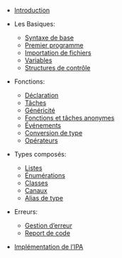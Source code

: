 - [Introduction](/fr/lang/intro)

- Les Basiques:
  - [Syntaxe de base](/fr/lang/grammar)
  - [Premier programme](/fr/lang/first-program)
  - [Importation de fichiers](/fr/lang/import)
  - [Variables](/fr/lang/variable)
  - [Structures de contrôle](/fr/lang/control-flow)

- Fonctions:
  - [Déclaration](/fr/lang/function)
  - [Tâches](/fr/lang/task)
  - [Généricité](/fr/lang/template-function)
  - [Fonctions et tâches anonymes](/fr/lang/anonymous-function)
  - [Événements](/fr/lang/event)
  - [Conversion de type](/fr/lang/type-casting)
  - [Opérateurs](/fr/lang/operators)

- Types composés:
  - [Listes](/fr/lang/array)
  - [Énumérations](/fr/lang/enum)
  - [Classes](/fr/lang/class)
  - [Canaux](/fr/lang/channel)
  - [Alias de type](/fr/lang/alias)

- Erreurs:
  - [Gestion d’erreur](/fr/lang/error)
  - [Report de code](/fr/lang/defer)

- [Implémentation de l’IPA](/fr/lang/api)
